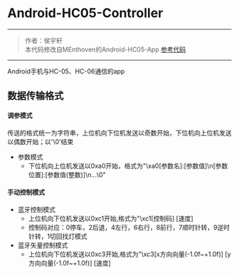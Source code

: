 # Android-HC05-Controller


--- 
>作者：侯宇轩  
> 本代码修改自MEnthoven的Android-HC05-App
> [参考代码](https://github.com/MEnthoven/Android-HC05-App)  
---

Android手机与HC-05、HC-06通信的app

## 数据传输格式
#### 调参模式

传送的格式统一为字符串，上位机向下位机发送以奇数开始，下位机向上位机发送以偶数开始；以'\\0'结束

- 参数模式
    - 下位机向上位机发送以0xa0开始，格式为"\\xa0\[参数名\]\:\[参数值\]\\n\[参数位置\]:\[参数值(整数)\]\\n...\\0"

#### 手动控制模式
- 蓝牙控制模式
    - 上位机向下位机发送以0xc1开始,格式为"\\xc1\[控制码\] \[速度\]
    - 控制码对应：0停车，2后退，4左行，6右行，8前行，7顺时针转，9逆时针转，1切回找灯模式
- 蓝牙矢量控制模式
    - 上位机向下位机发送以0xc3开始,格式为"\\xc3\[x方向向量(-1.0f~+1.0f)\] \[y方向向量(-1.0f~+1.0f)\] \[速度\]
